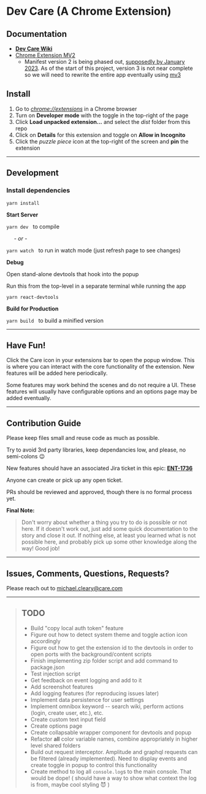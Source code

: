 # Dev Care (A Chrome Extension)

## Documentation
* [**Dev Care Wiki**](https://carecom.atlassian.net/wiki/spaces/~215318667/pages/17348953856/Dev+Care+A+Chrome+Extension)
* [Chrome Extension MV2](https://developer.chrome.com/docs/extensions/mv2/)
  * Manifest version 2 is being phased out, [supposedly by January 2023](https://developer.chrome.com/docs/extensions/mv3/mv2-sunset/).
    As of the start of this project, version 3 is not near complete so we will need to rewrite the entire app eventually using [mv3](https://developer.chrome.com/docs/extensions/mv3/intro/)

## Install

1. Go to [*chrome://extensions*](chrome://extensions) in a Chrome browser
2. Turn on **Developer mode** with the toggle in the top-right of the page
3. Click **Load unpacked extension...** and select the *dist* folder from this repo
4. Click on **Details** for this extension and toggle on **Allow in Incognito**
5. Click the *puzzle piece* icon at the top-right of the screen and **pin** the extension

---
## Development

### Install dependencies
`yarn install`

**Start Server**

`yarn dev` &nbsp; to compile

&nbsp; &nbsp; &nbsp;\- *or* -

`yarn watch` &nbsp; to run in watch mode (just refresh page to see changes)

**Debug**

Open stand-alone devtools that hook into the popup

Run this from the top-level in a separate terminal while running the app

`yarn react-devtools`

**Build for Production**

`yarn build` &nbsp; to build a minified version

---
## Have Fun!
Click the Care icon in your extensions bar to open the popup window. This is where you can interact with the core functionality of the extension. New features will be added here periodically.

Some features may work behind the scenes and do not require a UI. These features will usually have configurable options and an options page may be added eventually.

---

## Contribution Guide
Please keep files small and reuse code as much as possible.

Try to avoid 3rd party libraries, keep dependancies low, and please, no semi-colons 😉

New features should have an associated Jira ticket in this epic: [**ENT-1736**](https://carecom.atlassian.net/browse/ENT-1736)

Anyone can create or pick up any open ticket.

PRs should be reviewed and approved, though there is no formal process yet.

**Final Note:**

> Don't worry about whether a thing you try to do is possible or not here.
If it doesn't work out, just add some quick documentation to the story and close it out. 
If nothing else, at least you learned what is not possible here, and probably pick up some other knowledge along the way! Good job!

---
## Issues, Comments, Questions, Requests?
Please reach out to [michael.cleary@care.com](mailto:michael.cleary@care.com?subject=CareDev%20Chrome%20Extension%20Feedback&body=Thank%20you%20for%20reaching%20out%20regarding%20the%20DevCare%20Chrome%20Extension.%0D%0A%0D%0A%0D%0APlease%20leave%20any%20feedback%20here.%0D%0A%20%20%0D%0A%0D%0A%0D%0AFor%20bug%20reporting,%20please%20provide%20the%20following:%0D%0A%0D%0A%20%20*%20%20Description%20of%20issue:%0D%0A%20%20%20%20%20%0D%0A%0D%0A%0D%0A%20%20*%20%20Screenshots%20(if%20applicable):%0D%0A%20%20%20%20%20%0D%0A%0D%0A%0D%0A%20%20*%20%20Steps%20to%20reproduce:%0D%0A%20%20%20%20%20%0D%0A%0D%0A%0D%0A)

---
> ## TODO
> * Build "copy local auth token" feature
> * Figure out how to detect system theme and toggle action icon accordingly
> * Figure out how to get the extension id to the devtools in order to open ports with the background/content scripts
> * Finish implementing zip folder script and add command to package.json
> * Test injection script
> * Get feedback on event logging and add to it
> * Add screenshot features
> * Add logging features (for reproducing issues later)
> * Implement data persistence for user settings
> * Implement omnibox keyword -- search wiki, perform actions (login, create user, etc.), etc.
> * Create custom text input field
> * Create options page
> * Create collapsable wrapper component for devtools and popup
> * Refactor **all** color variable names, combine appropriately in higher level shared folders
> * Build out request interceptor. Amplitude and graphql requests can be filtered (already implemented). Need to display events and create toggle in popup to control this functionality
> * Create method to log all `console.log`s to the main console. That would be dope! ( should have a way to show what context the log is from, maybe cool styling 😈 )
